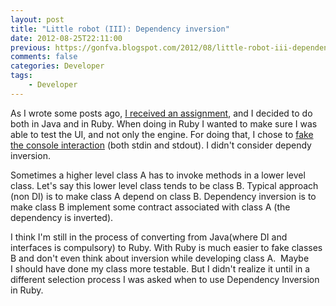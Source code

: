 ```yaml
---
layout: post
title: "Little robot (III): Dependency inversion"
date: 2012-08-25T22:11:00
previous: https://gonfva.blogspot.com/2012/08/little-robot-iii-dependency-inversion.html
comments: false
categories: Developer
tags:
    - Developer
---
```


As I wrote some posts ago, [I received an assignment](https://gonfva.blogspot.com/2012/08/little-robot-i.html), and I decided to do both in Java and in Ruby. When doing in Ruby I wanted to make sure I was able to test the UI, and not only the engine. For doing that, I chose to [fake the console interaction](https://gonfva.blogspot.com/2012/08/faking-console-in-ruby.html) (both stdin and stdout). I didn't consider dependy inversion.


Sometimes a higher level class A has to invoke methods in a lower&nbsp;level class. Let's say this lower level class tends to be class B.&nbsp;Typical approach (non DI) is to make class A depend on class B.&nbsp;Dependency inversion is to make class B implement some contract&nbsp;associated with class A (the dependency is inverted).


I think I'm still in the&nbsp;process of converting from Java(where DI and interfaces is compulsory) to&nbsp;Ruby. With Ruby is much easier to fake classes B and don't even think&nbsp;about inversion while developing class A. &nbsp;Maybe I&nbsp;should have done my class more testable. But I didn't realize it until in a different selection process I was asked when to use Dependency Inversion in Ruby.
